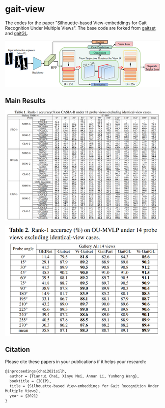 # gait-view


The codes for the paper "Silhouette-based View-embeddings for Gait Recognition Under Multiple Views".
The base code are forked from [gaitset](https://github.com/AbnerHqC/GaitSet) and [gaitGL](https://github.com/bb12346/GaitGL).

![network](./img/network.png)

## Main Results
![OUMVLP](./img/result_CASIA-B.png)

![OUMVLP](./img/result_oumvlp.png)

## Citation
Please cite these papers in your publications if it helps your research:

``` 
@inproceedings{chai2021silh,
  author = {Tianrui Chai, Xinyu Mei, Annan Li, Yunhong Wang},
  booktitle = {ICIP},
  title = {Silhouette-based View-embeddings for Gait Recognition Under Multiple Views},
  year = {2021}
}
```
